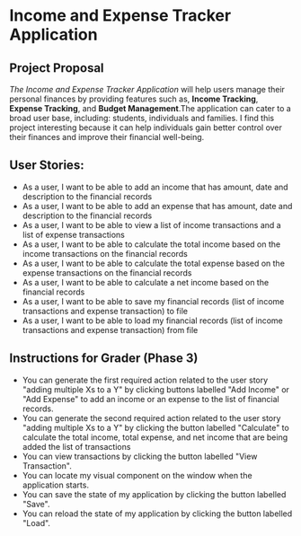 # Income and Expense Tracker Application

## Project Proposal
*The Income and Expense Tracker Application* will help users manage their personal finances by providing features such as, **Income Tracking**, **Expense Tracking**, and **Budget Management**.The application can cater to a broad user base, including: students, individuals and families. I find this project interesting because it can help individuals gain better control over their finances and improve their financial well-being.

## User Stories:

- As a user, I want to be able to add an income that has amount, date and description to the financial records
- As a user, I want to be able to add an expense that has amount, date and description to the financial records
- As a user, I want to be able to view a list of income transactions and a list of expense transactions
- As a user, I want to be able to calculate the total income based on the income transactions on the financial records
- As a user, I want to be able to calculate the total expense based on the expense transactions on the financial records
- As a user, I want to be able to calculate a net income based on the financial records
- As a user, I want to be able to save my financial records (list of income transactions and expense transaction) to file
- As a user, I want to be able to load my financial records (list of income transactions and expense transaction) from file

## Instructions for Grader (Phase 3)
- You can generate the first required action related to the user story "adding multiple Xs to a Y" by clicking buttons labelled "Add Income" or "Add Expense" to add an income or an expense to the list of financial records.
- You can generate the second required action related to the user story "adding multiple Xs to a Y" by clicking the button labelled "Calculate" to calculate the total income, total expense, and net income that are being added the list of transactions
- You can view transactions by clicking the button labelled "View Transaction".
- You can locate my visual component on the window when the application starts.
- You can save the state of my application by clicking the button labelled "Save".
- You can reload the state of my application by clicking the button labelled "Load".